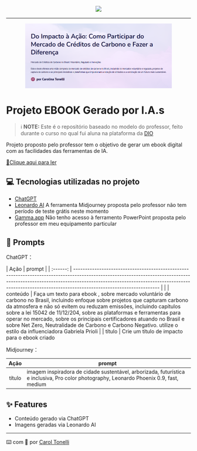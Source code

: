 <p align="center">
    <img width="100" src="https://github.com/carolmtonelli/prompts-recipe-to-create-a-ebook/blob/main/Cidade%20Sustent%C3%A1vel2.JPG">
</p>


-------


<p align="center">
<img 
    src="https://github.com/carolmtonelli/prompts-recipe-to-create-a-ebook/blob/main/capa%20e-book2.png"
    width="400"  
/>
</p>

# Projeto EBOOK Gerado por I.A.s


 > ℹ️ **NOTE:** Este é o repositório baseado no modelo do professor, feito durante o curso no qual fui aluna na plataforma da [DIO](https://dio.me)

Projeto proposto pelo professor tem o objetivo de gerar um ebook digital com as facilidades das ferramentas de IA. 

<a href="https://github.com/carolmtonelli/prompts-recipe-to-create-a-ebook/blob/main/Do-Impacto-a-Acao-Como-Participar-do-Mercado-de-Creditos-de-Carbono-e-Fazer-a-Diferenca.pdf" title="View PDF now"> 📕Clique aqui para ler</a>

## 💻 Tecnologias utilizadas no projeto

- [ChatGPT](https://chat.openai.com/) 
- [Leonardo AI](https://leonardo.ai/) A ferramenta Midjourney proposta pelo professor não tem período de teste grátis neste momento
- [Gamma.app](https://gamma.app/) Não tenho acesso à ferramento PowerPoint proposta pelo professor em meu equipamento particular

## 🧠 Prompts


ChatGPT：

|   Ação   | prompt                                                                                                                                                                                                                                                                         |
| :------: | ------------------------------------------------------------------------------------------------------------------------------------------------------------------------------------------------------------------------------------------------------------------------------ |                                                      |
| conteúdo | Faça um texto para ebook , sobre mercado voluntário de carbono no Brasil, incluindo enfoque sobre projetos que capturam carbono da atmosfera e não só evitem ou reduzam emissões, incluindo capítulos sobre a lei 15042 de 11/12/204, sobre as plataformas e ferramentas para operar no mercado, sobre os principais certificadores atuando no Brasil e sobre Net Zero, Neutralidade de Carbono e Carbono Negativo. utilize o estilo da influenciadora Gabriela Prioli |
|  título  | Crie um título de impacto para o ebook criado

Midjourney：

|  Ação  | prompt                                                                                 |
| :----: | -------------------------------------------------------------------------------------- |
| título | imagem inspiradora de cidade sustentável, arborizada, futurística e inclusiva, Pro color photography, Leonardo Phoenix 0.9, fast, medium |

## ✨ Features

- Conteúdo gerado via ChatGPT
- Imagens geradas via Leonardo AI

---

⌨️ com 💜 por [Carol Tonelli](https://github.com/carolmtonelli)
